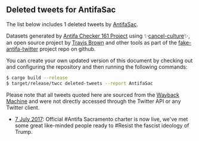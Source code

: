 ## Deleted tweets for AntifaSac

The list below includes 1 deleted tweets by
[AntifaSac](https://twitter.com/AntifaSac).



Datasets generated by [Antifa Checker 161 Project](https://twitter.com/antifacheck161) using ✨[cancel-culture](https://github.com/travisbrown/cancel-culture)✨, an open source project by 
[Travis Brown](https://twitter.com/travisbrown) and other tools as part of the 
[fake-antifa-twitter](https://github.com/antifacheck161/fake-antifa-twitter) project repo on github.

You can create your own updated version of this document by checking out and configuring the
repository and then running the following commands:

```bash
$ cargo build --release
$ target/release/twcc deleted-tweets --report AntifaSac
```

Please note that all tweets quoted here are sourced from the
[Wayback Machine](https://web.archive.org) and were not directly accessed through the Twitter API or
any Twitter client.

* [ 7 July 2017](https://web.archive.org/web/20190623030203/https://twitter.com/AntifaSac/status/883144145853927425): Official  #Antifa  Sacramento charter is now live, we've met some great like-minded people ready to  #Resist  the fascist ideology of Trump. <!--883144145853927425-->
